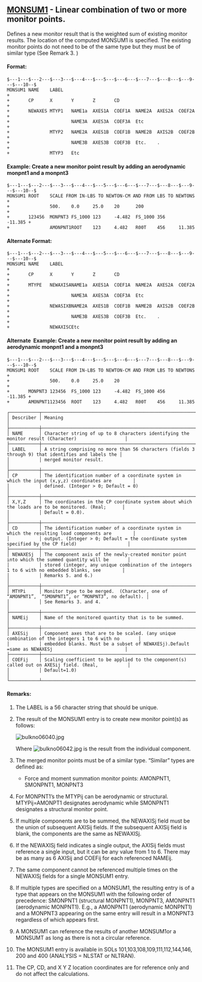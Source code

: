 ## [MONSUM1](https://nexus.hexagon.com/documentationcenter/bundle/MSC_Nastran_2022.4/page/Nastran_Combined_Book/qrg/bulkno/TOC.MONSUM1.xhtml) - Linear combination of two or more monitor points.

Defines a new monitor result that is the weighted sum of existing monitor results. The location of the computed MONSUM1 is specified. The existing monitor points do not need to be of the same type but they must be of similar type (See Remark  3. )

#### Format:

```nastran
$---1---$---2---$---3---$---4---$---5---$---6---$---7---$---8---$---9---$---10--$
MONSUM1 NAME    LABEL                                                   +       
+       CP      X       Y       Z       CD                              +       
+       NEWAXES MTYP1   NAME1a  AXES1A  COEF1A  NAME2A  AXES2A  COEF2A  +       
+                       NAME3A  AXES3A  COEF3A  Etc                     +       
+               MTYP2   NAME2A  AXES1B  COEF1B  NAME2B  AXIS2B  COEF2B  +       
+                       NAME3B  AXES3B  COEF3B  Etc.    .               +       
+               MTYP3   Etc                                                     
```

#### Example: Create a new monitor point result by adding an aerodynamic monpnt1 and a monpnt3

```nastran
$---1---$---2---$---3---$---4---$---5---$---6---$---7---$---8---$---9---$---10--$
MONSUM1 ROOT    SCALE FROM IN-LBS TO NEWTON-CM AND FROM LBS TO NEWTONS  +
+               500.    0.0     25.0    20      200                     +        
+       123456  MONPNT3 FS_1000 123     -4.482  FS_1000 356     -11.385 +        
+               AMONPNT1ROOT    123     4.482   R00T    456     11.385          
```

#### Alternate Format:

```nastran
$---1---$---2---$---3---$---4---$---5---$---6---$---7---$---8---$---9---$---10--$
MONSUM1 NAME    LABEL                                                   +        
+       CP      X       Y       Z       CD                              +        
+       MTYPE   NEWAXISANAME1a  AXES1A  COEF1A  NAME2A  AXES2A  COEF2A  +        
+                       NAME3A  AXES3A  COEF3A  Etc                     +        
+               NEWASIXBNAME2A  AXES1B  COEF1B  NAME2B  AXIS2B  COEF2B  +        
+                       NAME3B  AXES3B  COEF3B  Etc.    .               +        
+               NEWAXISCEtc                                                     
```

#### Alternate  Example: Create a new monitor point result by adding an aerodynamic monpnt1 and a monpnt3

```nastran
$---1---$---2---$---3---$---4---$---5---$---6---$---7---$---8---$---9---$---10--$
MONSUM1 ROOT    SCALE FROM IN-LBS TO NEWTON-CM AND FROM LBS TO NEWTONS  +
+               500.    0.0     25.0    20                              +        
+       MONPNT3 123456  FS_1000 123     -4.482  FS_1000 456     -11.385 +        
+       AMONPNT1123456  ROOT    123     4.482   R00T    456     11.385          
```

```text
┌───────────┬────────────────────────────────────────────────────────────────────────────────────────────────────┐
│ Describer │ Meaning                                                                                            │
├───────────┼────────────────────────────────────────────────────────────────────────────────────────────────────┤
│ NAME      │ Character string of up to 8 characters identifying the monitor result (Character)                  │
├───────────┼────────────────────────────────────────────────────────────────────────────────────────────────────┤
│ LABEL     │ A string comprising no more than 56 characters (fields 3 through 9) that identifies and labels the │
│           │ merged monitor result.                                                                             │
├───────────┼────────────────────────────────────────────────────────────────────────────────────────────────────┤
│ CP        │ The identification number of a coordinate system in which the input (x,y,z) coordinates are        │
│           │ defined. (Integer > 0; Default = 0)                                                                │
├───────────┼────────────────────────────────────────────────────────────────────────────────────────────────────┤
│ X,Y,Z     │ The coordinates in the CP coordinate system about which the loads are to be monitored. (Real;      │
│           │ Default = 0.0).                                                                                    │
├───────────┼────────────────────────────────────────────────────────────────────────────────────────────────────┤
│ CD        │ The identification number of a coordinate system in which the resulting load components are        │
│           │ output. (Integer > 0; Default = the coordinate system specified by the CP field)                   │
├───────────┼────────────────────────────────────────────────────────────────────────────────────────────────────┤
│ NEWAXESj  │ The component axis of the newly-created monitor point into which the summed quantity will be       │
│           │ stored (integer, any unique combination of the integers 1 to 6 with no embedded blanks, see        │
│           │ Remarks 5. and 6.)                                                                                 │
├───────────┼────────────────────────────────────────────────────────────────────────────────────────────────────┤
│ MTYPi     │ Monitor type to be merged.  (Character, one of “AMONPNT1”,  “SMONPNT1”, or “MONPNT3”, no default). │
│           │ See Remarks 3. and 4.                                                                              │
├───────────┼────────────────────────────────────────────────────────────────────────────────────────────────────┤
│ NAMEij    │ Name of the monitored quantity that is to be summed.                                               │
├───────────┼────────────────────────────────────────────────────────────────────────────────────────────────────┤
│ AXESij    │ Component axes that are to be scaled. (any unique combination of the integers 1 to 6 with no       │
│           │ embedded blanks. Must be a subset of NEWAXESj).Default =same as NEWAXESj                           │
├───────────┼────────────────────────────────────────────────────────────────────────────────────────────────────┤
│ COEFij    │ Scaling coefficient to be applied to the component(s) called out on AXESij field. (Real,           │
│           │ Default=1.0)                                                                                       │
└───────────┴────────────────────────────────────────────────────────────────────────────────────────────────────┘
```

#### Remarks:

1. The LABEL is a 56 character string that should be unique.
2. The result of the MONSUM1 entry is to create new monitor point(s) as follows:

     ![bulkno06040.jpg](https://help-be.hexagonmi.com/bundle/MSC_Nastran_2022.4/page/Nastran_Combined_Book/qrg/bulkno/../../../assets/bulkno06040.jpg?_LANG=enus)  

     Where  ![bulkno06042.jpg](https://help-be.hexagonmi.com/bundle/MSC_Nastran_2022.4/page/Nastran_Combined_Book/qrg/bulkno/../../../assets/bulkno06042.jpg?_LANG=enus)  is the result from the individual component.

3. The merged monitor points must be of a similar type. “Similar” types are defined as:
    - Force and moment summation monitor points: AMONPNT1, SMONPNT1, MONPNT3
4. For MONPNT1’s the MTYPij can be aerodynamic or structural. MTYPij=AMONPT1 designates aerodynamic while SMONPNT1 designates a structural monitor point.
5. If multiple components are to be summed, the NEWAXISj field must be the union of subsequent AXISij fields. If the subsequent AXISij field is blank, the components are the same as NEWAXISj.
6. If the NEWAXISj field indicates a single output, the AXISij fields must reference a single input, but it can be any value from 1 to 6. There may be as many as 6 AXISij and COEFij for each referenced NAMEij.
7. The same component cannot be referenced multiple times on the NEWAXISj fields for a single MONSUM1 entry.
8. If multiple types are specified on a MONSUM1, the resulting entry is of a type that appears on the MONSUM1 with the following order of precedence: SMONPNT1 (structural MONPNT1), MONPNT3, AMONPNT1 (aerodynamic MONPNT1). E.g., a AMONPNT1 (aerodynamic MONPNT1) and a MONPNT3 appearing on the same entry will result in a MONPNT3 regardless of which appears first.
9. A MONSUM1 can reference the results of another MONSUM1or a MONSUMT as long as there is not a circular reference.
10. The MONSUM1 entry is available in SOLs 101,103,108,109,111,112,144,146, 200 and 400 (ANALYSIS = NLSTAT or NLTRAN).
11. The CP, CD, and X Y Z location coordinates are for reference only and do not affect the calculations.
